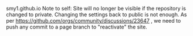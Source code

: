 smy1.github.io
Note to self: Site will no longer be visible if the repository is changed to private.
Changing the settings back to public is not enough.
As per https://github.com/orgs/community/discussions/23647 , we need to push any commit to a page branch to "reactivate" the site.
